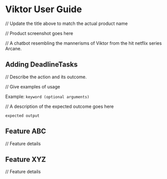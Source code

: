 # Viktor User Guide

// Update the title above to match the actual product name 

// Product screenshot goes here

// A chatbot resembling the mannerisms of Viktor from the hit netflix series Arcane.

## Adding DeadlineTasks

// Describe the action and its outcome.

// Give examples of usage

Example: `keyword (optional arguments)`

// A description of the expected outcome goes here

```
expected output
```

## Feature ABC

// Feature details


## Feature XYZ

// Feature details